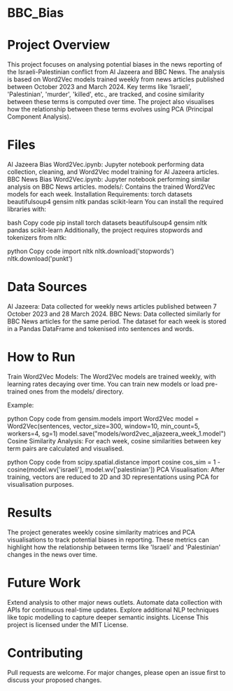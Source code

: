 # BBC_Bias

# Project Overview
This project focuses on analysing potential biases in the news reporting of the Israeli-Palestinian conflict from Al Jazeera and BBC News. The analysis is based on Word2Vec models trained weekly from news articles published between October 2023 and March 2024. Key terms like 'Israeli', 'Palestinian', 'murder', 'killed', etc., are tracked, and cosine similarity between these terms is computed over time. The project also visualises how the relationship between these terms evolves using PCA (Principal Component Analysis).

# Files
Al Jazeera Bias Word2Vec.ipynb: Jupyter notebook performing data collection, cleaning, and Word2Vec model training for Al Jazeera articles.
BBC News Bias Word2Vec.ipynb: Jupyter notebook performing similar analysis on BBC News articles.
models/: Contains the trained Word2Vec models for each week.
Installation
Requirements:
torch
datasets
beautifulsoup4
gensim
nltk
pandas
scikit-learn
You can install the required libraries with:

bash
Copy code
pip install torch datasets beautifulsoup4 gensim nltk pandas scikit-learn
Additionally, the project requires stopwords and tokenizers from nltk:

python
Copy code
import nltk
nltk.download('stopwords')
nltk.download('punkt')

# Data Sources
Al Jazeera: Data collected for weekly news articles published between 7 October 2023 and 28 March 2024.
BBC News: Data collected similarly for BBC News articles for the same period.
The dataset for each week is stored in a Pandas DataFrame and tokenised into sentences and words.

# How to Run
Train Word2Vec Models: The Word2Vec models are trained weekly, with learning rates decaying over time. You can train new models or load pre-trained ones from the models/ directory.

Example:

python
Copy code
from gensim.models import Word2Vec
model = Word2Vec(sentences, vector_size=300, window=10, min_count=5, workers=4, sg=1)
model.save("models/word2vec_aljazeera_week_1.model")
Cosine Similarity Analysis: For each week, cosine similarities between key term pairs are calculated and visualised.

python
Copy code
from scipy.spatial.distance import cosine
cos_sim = 1 - cosine(model.wv['israeli'], model.wv['palestinian'])
PCA Visualisation: After training, vectors are reduced to 2D and 3D representations using PCA for visualisation purposes.

# Results
The project generates weekly cosine similarity matrices and PCA visualisations to track potential biases in reporting. These metrics can highlight how the relationship between terms like 'Israeli' and 'Palestinian' changes in the news over time.

# Future Work
Extend analysis to other major news outlets.
Automate data collection with APIs for continuous real-time updates.
Explore additional NLP techniques like topic modelling to capture deeper semantic insights.
License
This project is licensed under the MIT License.

# Contributing
Pull requests are welcome. For major changes, please open an issue first to discuss your proposed changes.

